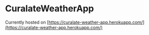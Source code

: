 # CuralateWeatherApp

Currently hosted on [https://curalate-weather-app.herokuapp.com/](https://curalate-weather-app.herokuapp.com/)
